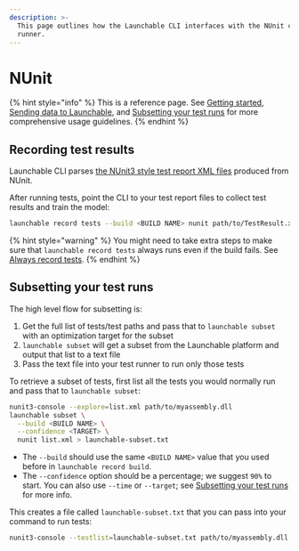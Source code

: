 ```yaml
---
description: >-
  This page outlines how the Launchable CLI interfaces with the NUnit console
  runner.
---
```


# NUnit

{% hint style="info" %}
This is a reference page. See [Getting started](../../getting-started/), [Sending data to Launchable](../../sending-data-to-launchable/), and [Subsetting your test runs](../../actions/subsetting-your-test-runs.md) for more comprehensive usage guidelines.
{% endhint %}

## Recording test results

Launchable CLI parses [the NUnit3 style test report XML files](https://docs.nunit.org/articles/nunit/technical-notes/usage/XML-Formats.html) produced from NUnit.

After running tests, point the CLI to your test report files to collect test results and train the model:

```bash
launchable record tests --build <BUILD NAME> nunit path/to/TestResult.xml
```

{% hint style="warning" %}
You might need to take extra steps to make sure that `launchable record tests` always runs even if the build fails. See [Always record tests](../../sending-data-to-launchable/ensuring-record-tests-always-runs.md).
{% endhint %}

## Subsetting your test runs

The high level flow for subsetting is:

1. Get the full list of tests/test paths and pass that to `launchable subset` with an optimization target for the subset
2. `launchable subset` will get a subset from the Launchable platform and output that list to a text file
3. Pass the text file into your test runner to run only those tests

To retrieve a subset of tests, first list all the tests you would normally run and pass that to `launchable subset`:

```bash
nunit3-console --explore=list.xml path/to/myassembly.dll
launchable subset \
  --build <BUILD NAME> \
  --confidence <TARGET> \
  nunit list.xml > launchable-subset.txt
```

* The `--build` should use the same `<BUILD NAME>` value that you used before in `launchable record build`.
* The `--confidence` option should be a percentage; we suggest `90%` to start. You can also use `--time` or `--target`; see [Subsetting your test runs](../../actions/subsetting-your-test-runs.md) for more info.

This creates a file called `launchable-subset.txt` that you can pass into your command to run tests:

```bash
nunit3-console --testlist=launchable-subset.txt path/to/myassembly.dll
```

